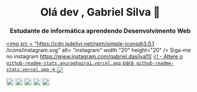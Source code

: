 <h1 align = "center"> Olá dev , Gabriel Silva 🤘 </h1>
<h3 align = "center"> Estudante de informática aprendendo Desenvolvimento Web </h3>
 
 <p align = "left">
  
  <a href="https://www.instagram.com/gabriel.dasilva11/" target="blank"><img src = "https://cdn.jsdelivr.net/npm/simple-icons@3.0.1 /icons/instagram.svg" alt= "instagram" width "20" height="20"  /></a>
  Siga-me no instagram https://www.instagram.com/gabriel.dasilva11/
</a>
<a href="https://github.com/gabrielsillva/github-readme-stats">
  <! - Altere o `github-readme-stats.anuraghazra1.vercel.app` para` github-readme-stats.vercel.app` ->
  <img align = "center" src = "https://github-readme-stats.vercel.app/api/top-langs/?username=gabrielsillva&layout=compact&theme=radical" />
</a>
</p>


<p align = "left">

  <img src = "https://devicons.github.io/devicon/devicon.git/icons/react/react-original-wordmark.svg" alt = "react" width = "20" height = "20" />
<img src = "https://devicons.github.io/devicon/devicon.git/icons/css3/css3-original-wordmark.svg" alt = "css3" width = "20" height = "20" />
<img src = "https://devicons.github.io/devicon/devicon.git/icons/html5/html5-original-wordmark.svg" alt = "html5" width = "20" height = "20" />
<img src = "https://devicons.github.io/devicon/devicon.git/icons/python/python-original.svg" alt = "python" width = "20" height = "20" />
 <img src = "https://devicons.github.io/devicon/devicon.git/icons/javascript/javascript-original.svg" alt = "javascript" width = "20" height = "20" />


</p>
